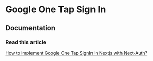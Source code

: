 # Google One Tap Sign In

## Documentation
### Read this article

[How to implement Google One Tap SignIn in Nextjs with Next-Auth?](https://thynkray.vercel.app/post/how-to-implement-google-one-tap-signin-in-nextjs-with-nextauth-prerequisites-and-setup-necessary-credentials-now-we-are-ready-to-jump-development-final-output-532e4af5?title=How%20to%20implement%20Google%20One%20Tap%20SignIn%20in%20Nextjs%20with%20Next-Auth%3F&desc=Today%2C%20we%20will%20learn%20how%20we%20can%20implement%20Google%20One%20Tap%20Sign%20In%20in%20Nextjs%20with%20Next-Auth&sections=Prerequisites%20and%20Setup%3Ch4%3EInstall%20the%20dependencies%3C%2Fh4%3E%3Col%3E%3Cli%3Enextjs%3A%20npx%20create-next-app%40latest%20(Page%20Router%20and%20Tailwindcss)%3C%2Fli%3E%3Cli%3Enpm%20install%20next-auth%3C%2Fli%3E%3Cli%3Enpm%20install%20google-auth-library%3C%2Fli%3E%3Cli%3Enpm%20install%20-D%20%40types%2Fgoogle-one-tap%3C%2Fli%3E%3C%2Fol%3E-Necessary%20Credentials%3Cp%3EGo%20to%20%3Ca%20href%3D%22https%3A%2F%2Fconsole.cloud.google.com%22%20rel%3D%22noopener%20noreferrer%22%20target%3D%22_blank%22%3EGoogle%20Cloud%20Console%3C%2Fa%3E%20and%20create%20a%20project.%3C%2Fp%3E%3Cp%3E%3Cbr%3E%3C%2Fp%3E%3Cp%3EWe%20need%20%3Cspan%20style%3D%22color%3A%20rgb(32%2C%2033%2C%2036)%3B%22%3EClient%20ID%20and%20Client%20secret.%20keep%20those%20on%20%3C%2Fspan%3E%3Cstrong%20style%3D%22color%3A%20rgb(32%2C%2033%2C%2036)%3B%22%3E.env%20%3C%2Fstrong%3E%3Cspan%20style%3D%22color%3A%20rgb(32%2C%2033%2C%2036)%3B%22%3Efile%3C%2Fspan%3E%3C%2Fp%3E%3Cp%3E%3Cspan%20style%3D%22color%3A%20rgb(32%2C%2033%2C%2036)%3B%22%3E.env%20file%20looks%20like%20%3C%2Fspan%3E%3C%2Fp%3E%3Cpre%20class%3D%22ql-syntax%22%20spellcheck%3D%22false%22%3EGOOGLE_CLIENT_ID%3D%26lt%3Byour%20google%20client%20id%26gt%3B%0D%0ANEXT_PUBLIC_GOOGLE_CLIENT_ID%3D%26lt%3Byour%20google%20client%20id%26gt%3B%0D%0AGOOGLE_CLIENT_SECRET%3D%26lt%3Byour%20google%20client%20secret%26gt%3B%0D%0ANEXT_AUTH_SECRET%3D%26lt%3Byour%20next%20auth%20secret%3A%20anything%26gt%3B%0D%0A%3C%2Fpre%3E%3Cp%3E%3Cbr%3E%3C%2Fp%3E%3Cp%3E%E2%9A%A0%20Warning%3A%20Critical!%3C%2Fp%3E%3Cp%3E%3Cbr%3E%3C%2Fp%3E%3Cp%3EYou%20must%20add%20on%20Google%20client%20settings.%20Follow%20the%20images.%3C%2Fp%3E%3Cp%3E%3Cbr%3E%3C%2Fp%3E%3Col%3E%3Cli%3EAuthorized%20JavaScript%20origins%3C%2Fli%3E%3Cli%3EAuthorized%20redirect%20URIs%3C%2Fli%3E%3C%2Fol%3E-Now%2C%20we%20are%20ready%20to%20jump%20development!%3Cp%3E%2Fpages%2Fapi%2Fauth%2F%5B...nextauth%5D.ts%3C%2Fp%3E%3Cpre%20class%3D%22ql-syntax%22%20spellcheck%3D%22false%22%3Eimport%20NextAuth%20from%20%22next-auth%22%3B%0D%0Aimport%20GoogleProvider%20from%20%22next-auth%2Fproviders%2Fgoogle%22%3B%0D%0A%0D%0A%0D%0Aexport%20default%20NextAuth(%7B%0D%0A%26nbsp%3B%20providers%3A%20%5B%0D%0A%26nbsp%3B%20%26nbsp%3B%20GoogleProvider(%7B%0D%0A%26nbsp%3B%20%26nbsp%3B%20%26nbsp%3B%20clientId%3A%20process.env.GOOGLE_CLIENT_ID!%2C%0D%0A%26nbsp%3B%20%26nbsp%3B%20%26nbsp%3B%20clientSecret%3A%20process.env.GOOGLE_CLIENT_SECRET!%2C%0D%0A%26nbsp%3B%20%26nbsp%3B%20%7D)%2C%0D%0A%26nbsp%3B%20%5D%2C%0D%0A%26nbsp%3B%20secret%3A%20process.env.NEXT_AUTH_SECRET%2C%0D%0A%26nbsp%3B%20session%3A%20%7B%0D%0A%26nbsp%3B%20%26nbsp%3B%20strategy%3A%20%22jwt%22%2C%0D%0A%26nbsp%3B%20%7D%2C%0D%0A%7D)%3B%0D%0A%3C%2Fpre%3E%3Cp%3E%3Cbr%3E%3C%2Fp%3E%3Cp%3E%2Fpages%2Fapi%2Fauth%2Fone-tap-login.ts%3C%2Fp%3E%3Cpre%20class%3D%22ql-syntax%22%20spellcheck%3D%22false%22%3Eimport%20%7B%20NextApiRequest%2C%20NextApiResponse%20%7D%20from%20%22next%22%3B%0D%0Aimport%20%7B%20OAuth2Client%20%7D%20from%20%22google-auth-library%22%3B%0D%0A%0D%0A%0D%0Aconst%20client%20%3D%20new%20OAuth2Client(process.env.GOOGLE_CLIENT_ID)%3B%0D%0A%0D%0A%0D%0Aexport%20default%20async%20function%20handler(%0D%0A%26nbsp%3B%20req%3A%20NextApiRequest%2C%0D%0A%26nbsp%3B%20res%3A%20NextApiResponse%0D%0A)%20%7B%0D%0A%26nbsp%3B%20try%20%7B%0D%0A%26nbsp%3B%20%26nbsp%3B%20const%20%7B%20credential%20%7D%20%3D%20req.body%3B%0D%0A%0D%0A%0D%0A%26nbsp%3B%20%26nbsp%3B%20const%20ticket%20%3D%20await%20client.verifyIdToken(%7B%0D%0A%26nbsp%3B%20%26nbsp%3B%20%26nbsp%3B%20idToken%3A%20credential%2C%0D%0A%26nbsp%3B%20%26nbsp%3B%20%26nbsp%3B%20audience%3A%20process.env.GOOGLE_CLIENT_ID%2C%0D%0A%26nbsp%3B%20%26nbsp%3B%20%7D)%3B%0D%0A%0D%0A%0D%0A%26nbsp%3B%20%26nbsp%3B%20const%20payload%20%3D%20ticket.getPayload()%3B%0D%0A%0D%0A%0D%0A%26nbsp%3B%20%26nbsp%3B%20if%20(!payload)%20%7B%0D%0A%26nbsp%3B%20%26nbsp%3B%20%26nbsp%3B%20return%20res.status(401).json(%7B%20error%3A%20%22Invalid%20token%22%20%7D)%3B%0D%0A%26nbsp%3B%20%26nbsp%3B%20%7D%0D%0A%0D%0A%0D%0A%26nbsp%3B%20%26nbsp%3B%20%2F%2F%20%E2%9C%85%20Return%20user%20info%0D%0A%26nbsp%3B%20%26nbsp%3B%20return%20res.status(200).json(%7B%0D%0A%26nbsp%3B%20%26nbsp%3B%20%26nbsp%3B%20email%3A%20payload.email%2C%0D%0A%26nbsp%3B%20%26nbsp%3B%20%26nbsp%3B%20name%3A%20payload.name%2C%0D%0A%26nbsp%3B%20%26nbsp%3B%20%26nbsp%3B%20picture%3A%20payload.picture%2C%0D%0A%26nbsp%3B%20%26nbsp%3B%20%26nbsp%3B%20sub%3A%20payload.sub%2C%0D%0A%26nbsp%3B%20%26nbsp%3B%20%7D)%3B%0D%0A%26nbsp%3B%20%7D%20catch%20(error)%20%7B%0D%0A%26nbsp%3B%20%26nbsp%3B%20console.error(%22One%20Tap%20login%20failed%3A%22%2C%20error)%3B%0D%0A%26nbsp%3B%20%26nbsp%3B%20return%20res.status(500).json(%7B%20error%3A%20%22Something%20went%20wrong%22%20%7D)%3B%0D%0A%26nbsp%3B%20%7D%0D%0A%7D%0D%0A%3C%2Fpre%3E%3Cp%3E%3Cbr%3E%3C%2Fp%3E%3Cp%3E%3Cbr%3E%3C%2Fp%3E%3Cp%3E%3Cbr%3E%3C%2Fp%3E%3Cp%3E%2Fcomponent%2FOneTapComponent.tsx%3C%2Fp%3E%3Cpre%20class%3D%22ql-syntax%22%20spellcheck%3D%22false%22%3Eimport%20%7B%20useEffect%20%7D%20from%20%22react%22%3B%0D%0A%0D%0A%0D%0Aexport%20default%20function%20GoogleOneTap()%20%7B%0D%0A%26nbsp%3B%20useEffect(()%20%3D%26gt%3B%20%7B%0D%0A%26nbsp%3B%20%26nbsp%3B%20const%20initializeOneTap%20%3D%20()%20%3D%26gt%3B%20%7B%0D%0A%26nbsp%3B%20%26nbsp%3B%20%26nbsp%3B%20window.google.accounts.id.initialize(%7B%0D%0A%26nbsp%3B%20%26nbsp%3B%20%26nbsp%3B%20%26nbsp%3B%20client_id%3A%20process.env.NEXT_PUBLIC_GOOGLE_CLIENT_ID!%2C%0D%0A%26nbsp%3B%20%26nbsp%3B%20%26nbsp%3B%20%26nbsp%3B%20callback%3A%20async%20(response)%20%3D%26gt%3B%20%7B%0D%0A%26nbsp%3B%20%26nbsp%3B%20%26nbsp%3B%20%26nbsp%3B%20%26nbsp%3B%20console.log(%22Received%20credential%3A%22%2C%20response.credential)%3B%0D%0A%26nbsp%3B%20%26nbsp%3B%20%26nbsp%3B%20%26nbsp%3B%20%26nbsp%3B%20const%20res%20%3D%20await%20fetch(%22%2Fapi%2Fauth%2Fone-tap-login%22%2C%20%7B%0D%0A%26nbsp%3B%20%26nbsp%3B%20%26nbsp%3B%20%26nbsp%3B%20%26nbsp%3B%20%26nbsp%3B%20method%3A%20%22POST%22%2C%0D%0A%26nbsp%3B%20%26nbsp%3B%20%26nbsp%3B%20%26nbsp%3B%20%26nbsp%3B%20%26nbsp%3B%20headers%3A%20%7B%0D%0A%26nbsp%3B%20%26nbsp%3B%20%26nbsp%3B%20%26nbsp%3B%20%26nbsp%3B%20%26nbsp%3B%20%26nbsp%3B%20%22Content-Type%22%3A%20%22application%2Fjson%22%2C%0D%0A%26nbsp%3B%20%26nbsp%3B%20%26nbsp%3B%20%26nbsp%3B%20%26nbsp%3B%20%26nbsp%3B%20%7D%2C%0D%0A%26nbsp%3B%20%26nbsp%3B%20%26nbsp%3B%20%26nbsp%3B%20%26nbsp%3B%20%26nbsp%3B%20body%3A%20JSON.stringify(%7B%20credential%3A%20response.credential%20%7D)%2C%0D%0A%26nbsp%3B%20%26nbsp%3B%20%26nbsp%3B%20%26nbsp%3B%20%26nbsp%3B%20%7D)%3B%0D%0A%0D%0A%0D%0A%26nbsp%3B%20%26nbsp%3B%20%26nbsp%3B%20%26nbsp%3B%20%26nbsp%3B%20const%20user%20%3D%20await%20res.json()%3B%0D%0A%26nbsp%3B%20%26nbsp%3B%20%26nbsp%3B%20%26nbsp%3B%20%26nbsp%3B%20localStorage.setItem(%22user%22%2C%20JSON.stringify(user))%3B%0D%0A%26nbsp%3B%20%26nbsp%3B%20%26nbsp%3B%20%26nbsp%3B%20%26nbsp%3B%20window.location.reload()%3B%0D%0A%26nbsp%3B%20%26nbsp%3B%20%26nbsp%3B%20%26nbsp%3B%20%7D%2C%0D%0A%26nbsp%3B%20%26nbsp%3B%20%26nbsp%3B%20%26nbsp%3B%20auto_select%3A%20true%2C%0D%0A%26nbsp%3B%20%26nbsp%3B%20%26nbsp%3B%20%26nbsp%3B%20cancel_on_tap_outside%3A%20false%2C%0D%0A%26nbsp%3B%20%26nbsp%3B%20%26nbsp%3B%20%7D)%3B%0D%0A%0D%0A%0D%0A%26nbsp%3B%20%26nbsp%3B%20%26nbsp%3B%20window.google.accounts.id.prompt()%3B%0D%0A%26nbsp%3B%20%26nbsp%3B%20%7D%3B%0D%0A%0D%0A%0D%0A%26nbsp%3B%20%26nbsp%3B%20if%20(window.google)%20%7B%0D%0A%26nbsp%3B%20%26nbsp%3B%20%26nbsp%3B%20initializeOneTap()%3B%0D%0A%26nbsp%3B%20%26nbsp%3B%20%26nbsp%3B%20console.log(%22Inside%20window.google%22)%3B%0D%0A%26nbsp%3B%20%26nbsp%3B%20%7D%20else%20%7B%0D%0A%26nbsp%3B%20%26nbsp%3B%20%26nbsp%3B%20window.addEventListener(%22DOMContentLoaded%22%2C%20initializeOneTap)%3B%0D%0A%26nbsp%3B%20%26nbsp%3B%20%26nbsp%3B%20console.log(%22Inside%20DOMContentLoaded%22)%3B%0D%0A%26nbsp%3B%20%26nbsp%3B%20%7D%0D%0A%26nbsp%3B%20%7D%2C%20%5B%5D)%3B%0D%0A%0D%0A%0D%0A%26nbsp%3B%20return%20(%0D%0A%26nbsp%3B%20%26nbsp%3B%20%26lt%3Bscript%20src%3D%22https%3A%2F%2Faccounts.google.com%2Fgsi%2Fclient%22%20async%20defer%26gt%3B%26lt%3B%2Fscript%26gt%3B%0D%0A%26nbsp%3B%20)%3B%0D%0A%7D%0D%0A%0D%0A%3C%2Fpre%3E%3Cp%3E%3Cbr%3E%3C%2Fp%3E%3Cp%3E%3Cbr%3E%3C%2Fp%3E%3Cp%3E%2Fcomponents%2FUserInfo.tsx%3C%2Fp%3E%3Cpre%20class%3D%22ql-syntax%22%20spellcheck%3D%22false%22%3E%2F*%20eslint-disable%20%40next%2Fnext%2Fno-img-element%20*%2F%0D%0Aimport%20%7B%20useEffect%2C%20useState%20%7D%20from%20%22react%22%3B%0D%0A%0D%0A%0D%0Aconst%20UserInfo%20%3D%20()%20%3D%26gt%3B%20%7B%0D%0A%26nbsp%3B%20const%20%5Buser%2C%20setUser%5D%20%3D%20useState%26lt%3Bnull%20%7C%20%7B%0D%0A%26nbsp%3B%20%26nbsp%3B%20name%3A%20string%3B%0D%0A%26nbsp%3B%20%26nbsp%3B%20email%3A%20string%3B%0D%0A%26nbsp%3B%20%26nbsp%3B%20picture%3A%20string%3B%0D%0A%26nbsp%3B%20%7D%26gt%3B(null)%3B%0D%0A%0D%0A%0D%0A%26nbsp%3B%20useEffect(()%20%3D%26gt%3B%20%7B%0D%0A%26nbsp%3B%20%26nbsp%3B%20const%20stored%20%3D%20localStorage.getItem(%22user%22)%3B%0D%0A%26nbsp%3B%20%26nbsp%3B%20if%20(stored)%20%7B%0D%0A%26nbsp%3B%20%26nbsp%3B%20%26nbsp%3B%20setUser(JSON.parse(stored))%3B%0D%0A%26nbsp%3B%20%26nbsp%3B%20%7D%0D%0A%26nbsp%3B%20%7D%2C%20%5B%5D)%3B%0D%0A%0D%0A%0D%0A%26nbsp%3B%20console.log(user)%3B%0D%0A%0D%0A%0D%0A%26nbsp%3B%20return%20(%0D%0A%26nbsp%3B%20%26nbsp%3B%20%26lt%3Bdiv%20className%3D%22min-h-screen%20bg-gray-50%20flex%20flex-col%20items-center%20justify-center%20p-4%22%26gt%3B%0D%0A%26nbsp%3B%20%26nbsp%3B%20%26nbsp%3B%20%7Buser%3F.email%20%3F%20(%0D%0A%26nbsp%3B%20%26nbsp%3B%20%26nbsp%3B%20%26nbsp%3B%20%26lt%3Bdiv%20className%3D%22mt-8%20bg-white%20p-6%20rounded-xl%20shadow-lg%20max-w-md%20w-full%22%26gt%3B%0D%0A%26nbsp%3B%20%26nbsp%3B%20%26nbsp%3B%20%26nbsp%3B%20%26nbsp%3B%20%26lt%3Bh1%20className%3D%22text-2xl%20font-bold%20text-center%20mb-4%22%26gt%3BWelcome%26lt%3B%2Fh1%26gt%3B%0D%0A%26nbsp%3B%20%26nbsp%3B%20%26nbsp%3B%20%26nbsp%3B%20%26nbsp%3B%20%26lt%3Bdiv%20className%3D%22flex%20flex-col%20items-center%22%26gt%3B%0D%0A%26nbsp%3B%20%26nbsp%3B%20%26nbsp%3B%20%26nbsp%3B%20%26nbsp%3B%20%26nbsp%3B%20%26lt%3Bimg%0D%0A%26nbsp%3B%20%26nbsp%3B%20%26nbsp%3B%20%26nbsp%3B%20%26nbsp%3B%20%26nbsp%3B%20%26nbsp%3B%20src%3D%7Buser%3F.picture%7D%0D%0A%26nbsp%3B%20%26nbsp%3B%20%26nbsp%3B%20%26nbsp%3B%20%26nbsp%3B%20%26nbsp%3B%20%26nbsp%3B%20alt%3D%7Buser%3F.name%7D%0D%0A%26nbsp%3B%20%26nbsp%3B%20%26nbsp%3B%20%26nbsp%3B%20%26nbsp%3B%20%26nbsp%3B%20%26nbsp%3B%20referrerPolicy%3D%22no-referrer%22%0D%0A%26nbsp%3B%20%26nbsp%3B%20%26nbsp%3B%20%26nbsp%3B%20%26nbsp%3B%20%26nbsp%3B%20%26nbsp%3B%20className%3D%22w-24%20h-24%20rounded-full%20mb-4%20shadow-md%22%0D%0A%26nbsp%3B%20%26nbsp%3B%20%26nbsp%3B%20%26nbsp%3B%20%26nbsp%3B%20%26nbsp%3B%20%2F%26gt%3B%0D%0A%26nbsp%3B%20%26nbsp%3B%20%26nbsp%3B%20%26nbsp%3B%20%26nbsp%3B%20%26nbsp%3B%20%26lt%3Bp%20className%3D%22text-lg%20font-semibold%22%26gt%3B%7Buser%3F.name%7D%26lt%3B%2Fp%26gt%3B%0D%0A%26nbsp%3B%20%26nbsp%3B%20%26nbsp%3B%20%26nbsp%3B%20%26nbsp%3B%20%26nbsp%3B%20%26lt%3Bp%20className%3D%22text-gray-600%22%26gt%3B%7Buser%3F.email%7D%26lt%3B%2Fp%26gt%3B%0D%0A%26nbsp%3B%20%26nbsp%3B%20%26nbsp%3B%20%26nbsp%3B%20%26nbsp%3B%20%26nbsp%3B%20%26lt%3Bbutton%0D%0A%26nbsp%3B%20%26nbsp%3B%20%26nbsp%3B%20%26nbsp%3B%20%26nbsp%3B%20%26nbsp%3B%20%26nbsp%3B%20onClick%3D%7B()%20%3D%26gt%3B%20%7B%0D%0A%26nbsp%3B%20%26nbsp%3B%20%26nbsp%3B%20%26nbsp%3B%20%26nbsp%3B%20%26nbsp%3B%20%26nbsp%3B%20%26nbsp%3B%20localStorage.removeItem(%22user%22)%3B%0D%0A%26nbsp%3B%20%26nbsp%3B%20%26nbsp%3B%20%26nbsp%3B%20%26nbsp%3B%20%26nbsp%3B%20%26nbsp%3B%20%26nbsp%3B%20window.location.reload()%3B%0D%0A%26nbsp%3B%20%26nbsp%3B%20%26nbsp%3B%20%26nbsp%3B%20%26nbsp%3B%20%26nbsp%3B%20%26nbsp%3B%20%7D%7D%0D%0A%26nbsp%3B%20%26nbsp%3B%20%26nbsp%3B%20%26nbsp%3B%20%26nbsp%3B%20%26nbsp%3B%20%26nbsp%3B%20className%3D%22bg-blue-600%20mt-2%20cursor-pointer%20px-2%20py-1%20rounded-md%20text-white%22%0D%0A%26nbsp%3B%20%26nbsp%3B%20%26nbsp%3B%20%26nbsp%3B%20%26nbsp%3B%20%26nbsp%3B%20%26gt%3B%0D%0A%26nbsp%3B%20%26nbsp%3B%20%26nbsp%3B%20%26nbsp%3B%20%26nbsp%3B%20%26nbsp%3B%20%26nbsp%3B%20Logout%0D%0A%26nbsp%3B%20%26nbsp%3B%20%26nbsp%3B%20%26nbsp%3B%20%26nbsp%3B%20%26nbsp%3B%20%26lt%3B%2Fbutton%26gt%3B%0D%0A%26nbsp%3B%20%26nbsp%3B%20%26nbsp%3B%20%26nbsp%3B%20%26nbsp%3B%20%26lt%3B%2Fdiv%26gt%3B%0D%0A%26nbsp%3B%20%26nbsp%3B%20%26nbsp%3B%20%26nbsp%3B%20%26lt%3B%2Fdiv%26gt%3B%0D%0A%26nbsp%3B%20%26nbsp%3B%20%26nbsp%3B%20)%20%3A%20(%0D%0A%26nbsp%3B%20%26nbsp%3B%20%26nbsp%3B%20%26nbsp%3B%20%26lt%3Bp%20className%3D%22mt-8%20text-gray-500%22%26gt%3BNo%20user%20signed%20in%20yet.%26lt%3B%2Fp%26gt%3B%0D%0A%26nbsp%3B%20%26nbsp%3B%20%26nbsp%3B%20)%7D%0D%0A%26nbsp%3B%20%26nbsp%3B%20%26lt%3B%2Fdiv%26gt%3B%0D%0A%26nbsp%3B%20)%3B%0D%0A%7D%3B%0D%0A%0D%0A%0D%0Aexport%20default%20UserInfo%3B%0D%0A%3C%2Fpre%3E%3Cp%3E%3Cbr%3E%3C%2Fp%3E%3Cp%3E%3Cbr%3E%3C%2Fp%3E%3Cp%3E%2Fpages%2Findex.tsx%3C%2Fp%3E%3Cpre%20class%3D%22ql-syntax%22%20spellcheck%3D%22false%22%3Eimport%20OneTapComponent%20from%20%22%40%2Fcomponents%2FOneTapComponent%22%3B%0D%0Aimport%20UserInfo%20from%20%22%40%2Fcomponents%2FUserInfo%22%3B%0D%0A%0D%0A%0D%0Aexport%20default%20function%20Home()%20%7B%0D%0A%26nbsp%3B%20return%20(%0D%0A%26nbsp%3B%20%26nbsp%3B%20%26lt%3Bdiv%26gt%3B%0D%0A%26nbsp%3B%20%26nbsp%3B%20%26nbsp%3B%20%26lt%3BOneTapComponent%20%2F%26gt%3B%0D%0A%26nbsp%3B%20%26nbsp%3B%20%26nbsp%3B%20%26lt%3BUserInfo%20%2F%26gt%3B%0D%0A%26nbsp%3B%20%26nbsp%3B%20%26lt%3B%2Fdiv%26gt%3B%0D%0A%26nbsp%3B%20)%3B%0D%0A%7D%0D%0A%0D%0A%0D%0A%3C%2Fpre%3E-Final%20output)

